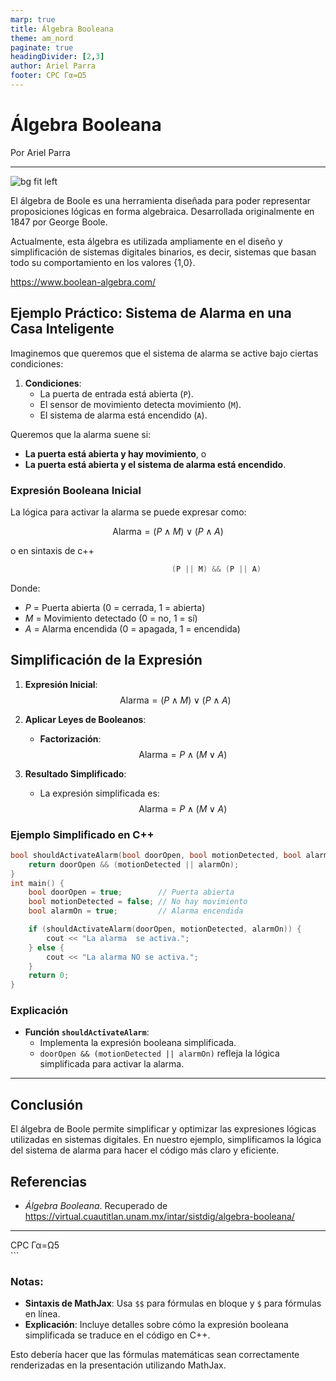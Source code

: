 ```yaml
---
marp: true
title: Álgebra Booleana
theme: am_nord
paginate: true
headingDivider: [2,3]
author: Ariel Parra
footer: CPC Γα=Ω5
---
```


<!-- _class: cover_e -->
<!-- _paginate: "" -->
<!-- _footer: ![](./img/GALLOS_black_rectangle_transparent.png) -->
<!-- _header: ![](./img/GALLOS_white_square_transparent.png) -->

# <!-- fit -->Álgebra Booleana

Por Ariel Parra 

---

![bg fit left](https://upload.wikimedia.org/wikipedia/commons/thumb/7/73/PSM_V17_D740_George_Boole.jpg/800px-PSM_V17_D740_George_Boole.jpg)

El álgebra de Boole es una herramienta diseñada para poder representar proposiciones lógicas en forma algebraica. Desarrollada originalmente en 1847 por George Boole.

Actualmente, esta álgebra es utilizada ampliamente en el diseño y simplificación de sistemas digitales binarios, es decir, sistemas que basan todo su comportamiento en los valores {1,0}.

<https://www.boolean-algebra.com/>



## Ejemplo Práctico: Sistema de Alarma en una Casa Inteligente

Imaginemos que queremos que el sistema de alarma se active bajo ciertas condiciones:

1. **Condiciones**:
   - La puerta de entrada está abierta (`P`).
   - El sensor de movimiento detecta movimiento (`M`).
   - El sistema de alarma está encendido (`A`).

Queremos que la alarma suene si:
- **La puerta está abierta y hay movimiento**, o
- **La puerta está abierta y el sistema de alarma está encendido**.

### Expresión Booleana Inicial

La lógica para activar la alarma se puede expresar como:

$$
\text{Alarma} = (P \land M) \lor (P \land A)
$$

o en sintaxis de c++

```c++
                                    (P || M) && (P || A)
```

Donde:
- $P$ = Puerta abierta (0 = cerrada, 1 = abierta)
- $M$ = Movimiento detectado (0 = no, 1 = sí)
- $A$ = Alarma encendida (0 = apagada, 1 = encendida)


## Simplificación de la Expresión

1. **Expresión Inicial**:
   $$
   \text{Alarma} = (P \land M) \lor (P \land A)
   $$

2. **Aplicar Leyes de Booleanos**:
   - **Factorización**:
     $$
     \text{Alarma} = P \land (M \lor A)
     $$

3. **Resultado Simplificado**:
   - La expresión simplificada es:
     $$
     \text{Alarma} = P \land (M \lor A)
     $$

### Ejemplo Simplificado en C++

```cpp
bool shouldActivateAlarm(bool doorOpen, bool motionDetected, bool alarmOn) {
    return doorOpen && (motionDetected || alarmOn);
}
int main() {
    bool doorOpen = true;        // Puerta abierta
    bool motionDetected = false; // No hay movimiento
    bool alarmOn = true;         // Alarma encendida

    if (shouldActivateAlarm(doorOpen, motionDetected, alarmOn)) {
        cout << "La alarma  se activa.";
    } else {
        cout << "La alarma NO se activa.";
    }
    return 0;
}
```

### Explicación

- **Función `shouldActivateAlarm`**:
  - Implementa la expresión booleana simplificada.
  - `doorOpen && (motionDetected || alarmOn)` refleja la lógica simplificada para activar la alarma.

---

## Conclusión

El álgebra de Boole permite simplificar y optimizar las expresiones lógicas utilizadas en sistemas digitales. En nuestro ejemplo, simplificamos la lógica del sistema de alarma para hacer el código más claro y eficiente.

## Referencias

- *Álgebra Booleana*. Recuperado de <https://virtual.cuautitlan.unam.mx/intar/sistdig/algebra-booleana/>

---

<footer>
  CPC Γα=Ω5
</footer>
```

### Notas:
- **Sintaxis de MathJax**: Usa `$$` para fórmulas en bloque y `$` para fórmulas en línea.
- **Explicación**: Incluye detalles sobre cómo la expresión booleana simplificada se traduce en el código en C++.

Esto debería hacer que las fórmulas matemáticas sean correctamente renderizadas en la presentación utilizando MathJax.
